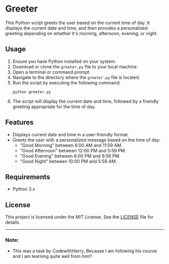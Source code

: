 # Greeter

This Python script greets the user based on the current time of day. It displays the current date and time, and then provides a personalized greeting depending on whether it's morning, afternoon, evening, or night.

## Usage

1. Ensure you have Python installed on your system.
2. Download or clone the `greeter.py` file to your local machine.
3. Open a terminal or command prompt.
4. Navigate to the directory where the `greeter.py` file is located.
5. Run the script by executing the following command:
   ```
   python greeter.py
   ```
6. The script will display the current date and time, followed by a friendly greeting appropriate for the time of day.

## Features

- Displays current date and time in a user-friendly format.
- Greets the user with a personalized message based on the time of day:
  - "Good Morning" between 6:00 AM and 11:59 AM.
  - "Good Afternoon" between 12:00 PM and 5:59 PM.
  - "Good Evening" between 6:00 PM and 9:59 PM.
  - "Good Night" between 10:00 PM and 5:59 AM.

## Requirements

- Python 3.x

## License

This project is licensed under the MIT License. See the [LICENSE](LICENSE) file for details.

---

### Note:
- This was a task by CodewithHarry, Because I am following his course and I am learning quite well from him!!
